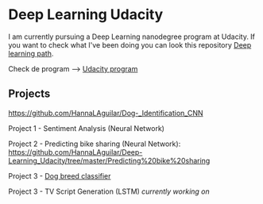 # Deep Learning Udacity

I am currently pursuing a Deep Learning nanodegree program at Udacity. If you want to check what I've been doing you can look this repository [Deep learning path](https://github.com/HannaLAguilar/Deep_Learning_path).

Check de program --> [Udacity program](https://www.udacity.com/course/deep-learning-nanodegree--nd101)

## Projects

https://github.com/HannaLAguilar/Dog-_Identification_CNN

Project 1 - Sentiment Analysis (Neural Network) 

Project 2 - Predicting bike sharing (Neural Network): https://github.com/HannaLAguilar/Deep-Learning_Udacity/tree/master/Predicting%20bike%20sharing

Project 3 - [Dog breed classifier](https://github.com/HannaLAguilar/Dog-_Identification_CNN)

Project 3 - TV Script Generation (LSTM) *currently working on*










